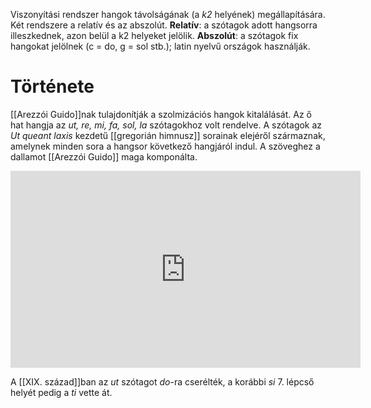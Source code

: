 Viszonyítási rendszer hangok távolságának (a *k2* helyének) megállapítására. Két rendszere a relatív és az abszolút.
**Relatív**: a szótagok adott hangsorra illeszkednek, azon belül a k2 helyeket jelölik.
**Abszolút**: a szótagok fix hangokat jelölnek (c = do, g = sol stb.); latin nyelvű országok használják.
# Története
[[Arezzói Guido]]nak tulajdonítják a szolmizációs hangok kitalálását. Az ő hat hangja az *ut, re, mi, fa, sol, la* szótagokhoz volt rendelve.
A szótagok az *Ut queant laxis* kezdetű [[gregorián himnusz]] sorainak elejéről származnak, amelynek minden sora a hangsor következő hangjáról indul. A szöveghez a dallamot [[Arezzói Guido]] maga komponálta.
<iframe width="560" height="315" src="https://www.youtube-nocookie.com/embed/wIc4DLj19F8?si=K27u3Sm6gb2LBBTe" title="YouTube video player" frameborder="0" allow="accelerometer; autoplay; clipboard-write; encrypted-media; gyroscope; picture-in-picture; web-share" allowfullscreen></iframe>

A [[XIX. század]]ban az *ut* szótagot *do*-ra cserélték, a korábbi *si* 7. lépcső helyét pedig a *ti* vette át.